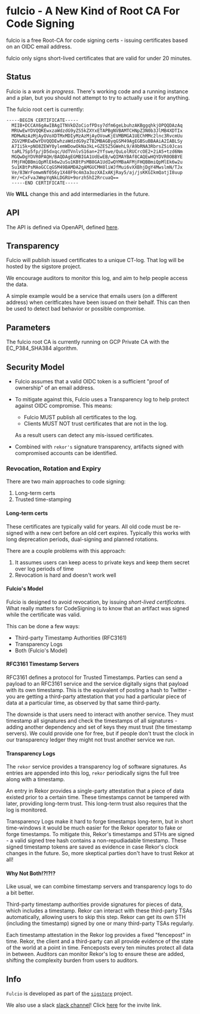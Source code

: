 # fulcio - A New Kind of Root CA For Code Signing

fulcio is a free Root-CA for code signing certs - issuing certificates based on an OIDC email address.

fulcio only signs short-lived certificates that are valid for under 20 minutes.

## Status

Fulcio is a *work in progress*.
There's working code and a running instance and a plan, but you should not attempt to try to actually use it for anything.

The fulcio root cert is currently:

```
-----BEGIN CERTIFICATE-----
  MIIB+DCCAX6gAwIBAgITNVkDZoCiofPDsy7dfm6geLbuhzAKBggqhkjOPQQDAzAq
  MRUwEwYDVQQKEwxzaWdzdG9yZS5kZXYxETAPBgNVBAMTCHNpZ3N0b3JlMB4XDTIx
  MDMwNzAzMjAyOVoXDTMxMDIyMzAzMjAyOVowKjEVMBMGA1UEChMMc2lnc3RvcmUu
  ZGV2MREwDwYDVQQDEwhzaWdzdG9yZTB2MBAGByqGSM49AgEGBSuBBAAiA2IABLSy
  A7Ii5k+pNO8ZEWY0ylemWDowOkNa3kL+GZE5Z5GWehL9/A9bRNA3RbrsZ5i0Jcas
  taRL7Sp5fp/jD5dxqc/UdTVnlvS16an+2Yfswe/QuLolRUCrcOE2+2iA5+tzd6Nm
  MGQwDgYDVR0PAQH/BAQDAgEGMBIGA1UdEwEB/wQIMAYBAf8CAQEwHQYDVR0OBBYE
  FMjFHQBBmiQpMlEk6w2uSu1KBtPsMB8GA1UdIwQYMBaAFMjFHQBBmiQpMlEk6w2u
  Su1KBtPsMAoGCCqGSM49BAMDA2gAMGUCMH8liWJfMui6vXXBhjDgY4MwslmN/TJx
  Ve/83WrFomwmNf056y1X48F9c4m3a3ozXAIxAKjRay5/aj/jsKKGIkmQatjI8uup
  Hr/+CxFvaJWmpYqNkLDGRU+9orzh5hI2RrcuaQ==
  -----END CERTIFICATE-----
```

We **WILL** change this and add intermediaries in the future.

## API

The API is defined via OpenAPI, defined [here](openapi.yaml).

## Transparency

Fulcio will publish issued certificates to a unique CT-log.
That log will be hosted by the sigstore project.

We encourage auditors to monitor this log, and aim to help people access the data.

A simple example would be a service that emails users (on a different address) when ceritficates have been issued on their behalf.
This can then be used to detect bad behavior or possible compromise.

## Parameters

The fulcio root CA is currently running on GCP Private CA with the EC_P384_SHA384 algorithm.

## Security Model

* Fulcio assumes that a valid OIDC token is a sufficient "proof of ownership" of an email address.

* To mitigate against this, Fulcio uses a Transparency log to help protect against OIDC compromise. This means:
    * Fulcio MUST publish all certificates to the log.
    * Clients MUST NOT trust certificates that are not in the log.
    
  As a result users can detect any mis-issued certificates.
  
* Combined with `rekor's` signature transparency, artifacts signed with compromised accounts can
  be identified.

### Revocation, Rotation and Expiry

There are two main approaches to code signing:
1. Long-term certs
1. Trusted time-stamping

#### Long-term certs

These certificates are typically valid for years.
All old code must be re-signed with a new cert before an old cert expires.
Typically this works with long deprecation periods, dual-signing and planned rotations.

There are a couple problems with this approach:
1. It assumes users can keep acess to private keys and keep them secret over
log periods of time
1. Revocation is hard and doesn't work well

#### Fulcio's Model

Fulcio is designed to avoid revocation, by issuing *short-lived certificates*.
What really matters for CodeSigning is to know that an artifact was signed while the
certificate was valid.

This can be done a few ways:

* Third-party Timestamp Authorities (RFC3161)
* Transparency Logs
* Both (Fulcio's Model)

#### RFC3161 Timestamp Servers

RFC3161 defines a protocol for Trusted Timestamps.
Parties can send a payload to an RFC3161 service and the service digitally signs that payload with
its own timestamp.
This is the equivalent of posting a hash to Twitter - you are getting a third-party attestation that
you had a particular piece of data at a particular time, as observed by that same third-party.

The downside is that users need to interact with another service.
They must timestamp all signatures and check the timestamps of all signatures - adding
another dependency and set of keys they must trust (the timestamp servers).
We could provide one for free, but if people don't trust the clock in our transparency ledger they might
not trust another service we run.

#### Transparency Logs

The `rekor` service provides a transparency log of software signatures.
As entries are appended into this log, `rekor` periodically signs the full tree along with a timestamp.

An entry in Rekor provides a single-party attestation that a piece of data existed prior to a certain time.
These timestamps cannot be tampered with later, providing long-term trust. 
This long-term trust also requires that the log is monitored.

Transparency Logs make it hard to forge timestamps long-term, but in short time-windows it would be much easier for
the Rekor operator to fake or forge timestamps. 
To mitigate this, Rekor's timestamps and STHs are signed - a valid signed tree hash contains a non-repudiadable timestamp.
These signed timestamp tokens are saved as evidence in case Rekor's clock changes in the future.
So, more skeptical parties don't have to trust Rekor at all!

#### Why Not Both!?!?!?

Like usual, we can combine timestamp servers and transparency logs to do a bit better.

Third-party timestamp authorities provide signatures for pieces of data, which includes a timestamp.
Rekor can interact with these third-party TSAs automatically, allowing users to skip this step.
Rekor can get its own STH (including the timestamp) signed by one or many third-party TSAs regularly.

Each timestamp attestation in the Rekor log provides a fixed "fencepost" in time.
Rekor, the client and a third-party can all provide evidence of the state of the world at a point in time.
Fenceposts every ten minutes protect all data in between.
Auditors can monitor Rekor's log to ensure these are added, shifting the complexity burden from users to auditors.

## Info

`Fulcio` is developed as part of the [`sigstore`](https://sigstore.dev) project.

We also use a slack [slack channel](https://sigstore.slack.com)!
Click [here](https://join.slack.com/t/sigstore/shared_invite/zt-mhs55zh0-XmY3bcfWn4XEyMqUUutbUQ) for the invite link.
